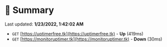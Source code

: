 # 📖 Summary
Last updated: **1/23/2022, 1:42:02 AM**

- `GET` [https://uptimerfree.tk](https://uptimerfree.tk) - **Up** (419ms)
- `GET` [https://monitoruptimer.tk](https://monitoruptimer.tk) - **Down** (30ms)
